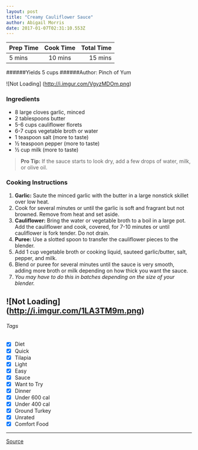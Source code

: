 ```yaml
---
layout: post
title: "Creamy Cauliflower Sauce"
author: Abigail Morris
date: 2017-01-07T02:31:10.553Z
---
```


| Prep Time  | Cook Time    | Total Time  |
| ---------- |:------------:| -----------:|
| 5 mins    | 10 mins      | 15 mins     |

######Yields 5 cups
######Author: Pinch of Yum

![Not Loading] (http://i.imgur.com/VgyzMDOm.png)

### Ingredients

* 8 large cloves garlic, minced
* 2 tablespoons butter
* 5-6 cups cauliflower florets
* 6-7 cups vegetable broth or water
* 1 teaspoon salt (more to taste)
* ½ teaspoon pepper (more to taste)
* ½ cup milk (more to taste)

> **Pro Tip:** If the sauce starts to look dry, add a few drops of water, milk, or olive oil.

### Cooking Instructions

1. **Garlic:** Saute the minced garlic with the butter in a large nonstick skillet over low heat. 
2. Cook for several minutes or until the garlic is soft and fragrant but not browned. Remove from heat and set aside.
3. **Cauliflower:** Bring the water or vegetable broth to a boil in a large pot. Add the cauliflower and cook, covered, for 7-10 minutes or until cauliflower is fork tender. Do not drain.
4. **Puree:** Use a slotted spoon to transfer the cauliflower pieces to the blender. 
5. Add 1 cup vegetable broth or cooking liquid, sauteed garlic/butter, salt, pepper, and milk.
6. Blend or puree for several minutes until the sauce is very smooth, adding more broth or milk depending on how thick you want the sauce.
7. *You may have to do this in batches depending on the size of your blender.*

![Not Loading] (http://i.imgur.com/1LA3TM9m.png)
---

###### Tags
- [x] Diet
- [x] Quick
- [x] Tilapia
- [x] Light
- [x] Easy
- [x] Sauce
- [x] Want to Try
- [x] Dinner
- [x] Under 600 cal
- [x] Under 400 cal
- [x] Ground Turkey
- [x] Unrated
- [x] Comfort Food

---

[Source](http://pinchofyum.com/creamy-cauliflower-sauce)

